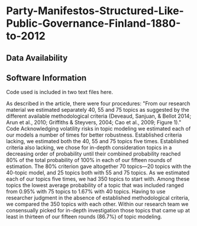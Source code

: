# Party-Manifestos-Structured-Like-Public-Governance-Finland-1880-to-2012
## Data Availability

## Software Information
Code used is included in two text files here.

As described in the article, there were four procedures:
"From our research material we estimated separately 40, 55 and 75 topics as suggested by the different available methodological  criteria (Deveaud, Sanjuan, & Bellot 2014; Arun et al., 2010; Griffiths & Steyvers, 2004; Cao et al., 2009; Figure 1)."
Code 
Acknowledging volatility risks in topic modeling we estimated each of our models a number of times for better robustness. Established criteria lacking, we estimated both the 40, 55 and 75 topics five times.
Established criteria also lacking, we chose for in-depth consideration topics in a decreasing order of probability until their combined probability reached 80% of the total probability of 100% in each of our fifteen rounds of estimation. The 80% criterion gave altogether 70 topics—20 topics with the 40-topic model, and 25 topics both with 55 and 75 topics. As we estimated each of our topics five times, we had 350 topics to start with. Among these topics the lowest average probability of a topic that was included ranged from 0.95% with 75 topics to 1.67% with 40 topics.
Having to use researcher judgment in the absence of established methodological criteria, we compared the 350 topics with each other. Within our research team we consensually picked for in-depth investigation those topics that came up at least in thirteen of our fifteen rounds (86.7%) of topic modeling.

